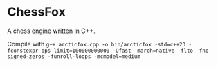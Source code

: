# ChessFox

A chess engine written in C++.

Compile with ```g++ arcticfox.cpp -o bin/arcticfox -std=c++23 -fconstexpr-ops-limit=100000000000 -Ofast -march=native -flto -fno-signed-zeros -funroll-loops -mcmodel=medium```